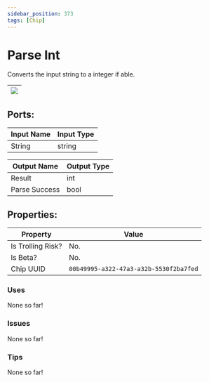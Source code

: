 ```yaml
---
sidebar_position: 373
tags: [Chip]
---
```


# Parse Int


Converts the input string to a integer if able.

| ![](https://images-ext-2.discordapp.net/external/MPmIaQzlEPmgGWlgi-WxBBXt0Bjv_zWPkg1y1f_sy3s/https/www.recroomcircuits.com/image/circuit/absolute-value?width=206&height=108) |
|-----|

## Ports:

| Input Name | Input Type |
|-----------|-----------|
| String | string |

| Output Name | Output Type |
|-----------|-----------|
| Result | int |
| Parse Success | bool |

## Properties:

| Property  | Value |
|-------------------|-----------|
| Is Trolling Risk? | No. |
| Is Beta? | No. |
| Chip UUID | `00b49995-a322-47a3-a32b-5530f2ba7fed` |

### Uses
None so far!

### Issues
None so far!

### Tips
None so far!
